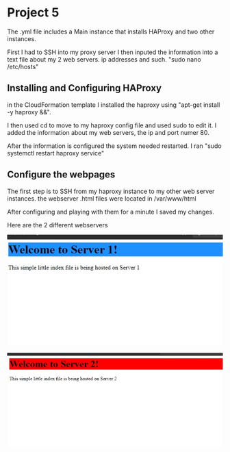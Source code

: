 # Project 5

The .yml file includes a Main instance that installs HAProxy and two other instances.

First I had to SSH into my proxy server
I then inputed the information into a text file about my 2 web servers. ip addresses and such. "sudo nano /etc/hosts"

## Installing and Configuring HAProxy

in the CloudFormation template I installed the haproxy using "apt-get install -y haproxy &&".

I then used cd to move to my haproxy config file and used sudo to edit it.
I added the information about my web servers, the ip and port numer 80.

After the information is configured the system needed restarted. I ran "sudo systemctl restart haproxy service"

## Configure the webpages

The first step is to SSH from my haproxy instance to my other web server instances.
the webserver .html files were located in /var/www/html

After configuring and playing with them for a minute I saved my changes.

Here are the 2 different webservers

![server 1](1.jpg)

![server 2](2.jpg)

